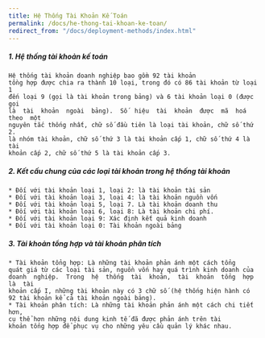 ```yaml
---
title: Hệ Thống Tài Khoản Kế Toán
permalink: /docs/he-thong-tai-khoan-ke-toan/
redirect_from: "/docs/deployment-methods/index.html"
---
```


<div class="note">
  <h5>1. Hệ thống tài khoản kế toán  </h5>
</div>

```
Hệ thống tài khoản doanh nghiệp bao gồm 92 tài khoản 
tồng hợp được chia ra thành 10 loại, trong đó có 86 tài khoản từ loại 1 
đến loại 9 (gọi là tài khoản trong bảng) và 6 tài khoản loại 0 (được gọi 
là  tài  khoản  ngoài  bảng).  Số  hiệu  tài  khoản  được  mã  hoá  theo  một 
nguyên tắc thống nhất, chữ số đầu tiên là loại tài khoản, chữ số thứ 2. 
là nhóm tài khoản, chữ số thứ 3 là tài khoản cấp 1, chữ số thứ 4 là tài 
khoản cấp 2, chữ số thứ 5 là tài khoản cấp 3. 
```

<div class="note">
  <h5>2. Kết cấu chung của các loại tài khoản trong hệ 
thống tài khoản  </h5>
</div>

```
* Đối với tài khoản loại 1, loại 2: là tài khoản tài sản  
* Đối với tài khoản loại 3, loại 4: là tài khoản nguồn vốn
* Đối với tài khoản loại 5, loại 7. Là tài khoản doanh thu    
* Đối với tài khoản loại 6, loại 8: Là tài khoản chi phí. 
* Đối với tài khoản loại 9: Xác định kết quả kinh doanh  
* Đối với tài khoản loại 0: Tài khoản ngoài bảng 
```
<div class="note">
  <h5>3. Tài khoản tổng hợp và tài khoản phân tích  </h5>
</div>

```
* Tài khoản tổng hợp: Là những tài khoản phản ánh một cách tổng 
quát giá từ các loại tài sản, nguồn vốn hay quá trình kinh doanh của 
doanh  nghiệp.  Trong  hệ  thống  tài  khoản,  tài  khoản  tổng  hợp  là  tài 
khoản cấp I, những tài khoản này có 3 chữ số (hệ thống hiện hành có 
92 tài khoản kể cả tài khoản ngoài bảng). 
* Tài khoản phân tích: Là những tài khoản phản ánh một cách chi tiết hơn, 
cụ thể hơn những nội dung kinh tế đã được phản ánh trên tài 
khoản tổng hợp để phục vụ cho những yêu cầu quản lý khác nhau. 
```